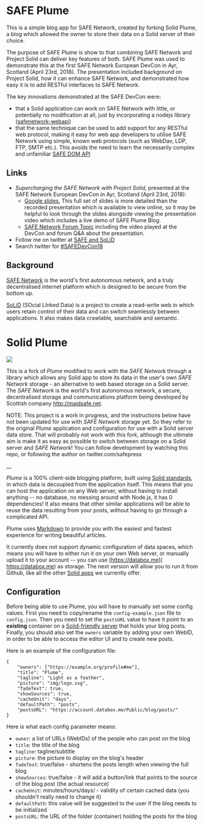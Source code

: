 # SAFE Plume

This is a simple blog app for SAFE Network, created by forking Solid Plume, a blog which allowed the owner to store their data on a Solid server of their choice.

The purpose of SAFE Plume is show to that combining SAFE Network and Project Solid can deliver key features of both. SAFE Plume was used to demonstrate this at the first SAFE Network European DevCon in Ayr, Scotland (April 23rd, 2018). The presentation included background on Project Solid, how it can enhance SAFE Network, and demonstrated how easy it is to add RESTful interfaces to SAFE Network.

The key innovations demonstrated at the SAFE DevCon were:

- that a Solid application can work on SAFE Network with little, or potentially no modification at all, just by incorporating a nodejs library ([safenetwork-webapi](https://github.com/theWebalyst/safenetwork-webapi))
- that the same technique can be used to add support for any RESTful web protocol, making it easy for web app developers to utilise SAFE Network using simple, known web protocols (such as WebDav, LDP, FTP, SMTP etc.). This avoids the need to learn the necessarily complex and unfamiliar [SAFE DOM API](https://safenetwork.org/documentation/)

## Links
- *Supercharging the SAFE Network with Project Solid,* presented at the SAFE Network European DevCon in Ayr, Scotland (April 23rd, 2018):
  - [Google slides.](https://docs.google.com/presentation/d/1exhGrFrSDrEpEQsZTO23Gn6nZNpdjJ8ooSW2lR_Pp6Y/edit?usp=sharing) This full set of slides is more detailed than the recorded presentation which is available to view online, so it may be helpful to look through the slides alongside viewing the presentation video which includes a live demo of SAFE Plume Blog.
  - [SAFE Network Forum Topic](https://forum.safedev.org/t/proposals-for-restful-service-handling/1550?u=happybeing) including the video played at the DevCon and forum Q&A about the presentation.
- Follow me on twitter at [SAFE and SoLiD](https://twitter.com/safepress)
- Search twitter for [#SAFEDevCon18](https://twitter.com/search?q=%23SAFEDevCon18&src=typd)

## Background
[SAFE Network](https://maidsafe.net) is the world's first autonomous network, and a truly decentralised internet platform which is designed to be secure from the bottom up.

[SoLiD](http://solid.mit.edu/) (SOcial LInked Data) is a project to create a read-write web in which users retain control of their data and can switch seamlessly between applications. It also makes data crawlable, searchable and semantic.

# Solid Plume

<img src="https://deiu.github.io/solid-plume/img/logo.png">

This is a fork of *Plume* modified to work with the *SAFE Network* through a library which allows any Solid app to store its data in the user's own *SAFE Network* storage - an alternative to web based storage on a Solid server. The *SAFE Network* is the world's first autonomous network, a secure, decentralised storage and communications platform being developed by Scottish company http://maidsafe.net.

NOTE: This project is a work in progress, and the instructions below have not been updated for use with *SAFE Network* storage yet. So they refer to the original *Plume* application and configuration for use with a Solid server data store. That will probably not work with this fork, although the ultimate aim is make it as easy as possible to switch between storage on a Solid server and *SAFE Network*! You can follow development by watching this repo, or following the author on twitter.com/safepress

__

*Plume* is a 100% client-side blogging platform, built using [Solid standards](https://github.com/solid/), in which data is decoupled from the application itself. This means that you can host the application on any Web server, without having to install anything -- no database, no messing around with Node.js, it has 0 dependencies! It also means that other similar applications will be able to reuse the data resulting from your posts, without having to go through a complicated API.

Plume uses [Markdown](https://en.wikipedia.org/wiki/Markdown) to provide you with the easiest and fastest experience for writing beautiful articles.

It currently does not support dynamic configuration of data spaces, which means you will have to either run it on your own Web server, or manually upload it to your account -- you can use [https://databox.me]( https://databox.me) as storage. The next version will allow you to run it from Github, like all the other [Solid apps](https://github.com/solid/solid-apps) we currently offer.

## Configuration

Before being able to use Plume, you will have to manually set some config values. First you need to copy/rename the `config-example.json` file to `config.json`. Then you need to set the `postsURL` value to have it point to an **existing** container on a [Solid-friendly server](https://github.com/solid/solid-platform) that holds your blog posts. Finally, you should also set the `owners` variable by adding your own WebID, in order to be able to access the editor UI and to create new posts.

Here is an example of the configuration file:

```
{
    "owners": ["https://example.org/profile#me"],
    "title": "Plume",
    "tagline": "Light as a feather",
    "picture": "img/logo.svg",
    "fadeText": true,
    "showSources": true,
    "cacheUnit": "days",
    "defaultPath": "posts",
    "postsURL": "https://account.databox.me/Public/blog/posts/"
}
```

Here is what each config parameter means:

* `owner`: a list of URLs (WebIDs) of the people who can post on the blog
* `title`: the title of the blog
* `tagline`: tagline/subtitle
* `picture`: the picture to display on the blog's header
* `fadeText`: true/false - shortens the posts length when viewing the full blog
* `showSources`: true/false - it will add a button/link that points to the source of the blog post (the actual resource)
* `cacheUnit`: minutes/hours/days/ - validity of certain cached data (you shouldn't really need to change it)
* `defaultPath`: this value will be suggested to the user if the blog needs to be initialized
* `postsURL`: the URL of the folder (container) holding the posts for the blog

